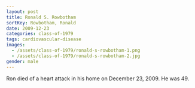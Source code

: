 ```yaml
---
layout: post
title: Ronald S. Rowbotham
sortKey: Rowbotham, Ronald
date: 2009-12-23
categories: class-of-1979
tags: cardiovascular-disease
images:
  - /assets/class-of-1979/ronald-s-rowbotham-1.png
  - /assets/class-of-1979/ronald-s-rowbotham-2.jpg
gender: male
---
```

Ron died of a heart attack in his home on December 23, 2009. He was 49.
